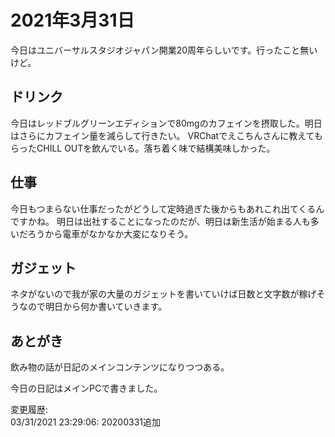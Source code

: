 # 2021年3月31日

今日はユニバーサルスタジオジャパン開業20周年らしいです。行ったこと無いけど。

## ドリンク

今日はレッドブルグリーンエディションで80mgのカフェインを摂取した。明日はさらにカフェイン量を減らして行きたい。
VRChatでえこちんさんに教えてもらったCHILL OUTを飲んでいる。落ち着く味で結構美味しかった。

## 仕事

今日もつまらない仕事だったがどうして定時過ぎた後からもあれこれ出てくるんですかね。
明日は出社することになったのだが、明日は新生活が始まる人も多いだろうから電車がなかなか大変になりそう。

## ガジェット

ネタがないので我が家の大量のガジェットを書いていけば日数と文字数が稼げそうなので明日から何か書いていきます。

## あとがき

飲み物の話が日記のメインコンテンツになりつつある。

今日の日記はメインPCで書きました。

変更履歴:  
03/31/2021 23:29:06: 20200331追加  
